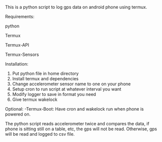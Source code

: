 This is a python script to log gps data on android phone using termux.

Requirements:

python

Termux

Termux-API

Termux-Sensors

Installation:
1. Put python file in home directory
2. Install termux and dependencies
3. Change accelerometer sensor name to one on your phone
4. Setup cron to run script at whatever interval you want
5. Modify logger to save in format you need
6. Give termux wakelock

Optional:
-Termux-Boot: Have cron and wakelock run when phone is powered on.

The python script reads accelerometer twice and compares the data, if phone is sitting still on a table, etc, the gps will not be read. Otherwise, gps will be read and logged to csv file.
